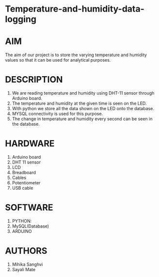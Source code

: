 # Temperature-and-humidity-data-logging

# AIM
The aim of our project is to store the varying temperature and humidity values so that it can be used for analytical purposes.

# DESCRIPTION
1) We are reading temperature and humidity using DHT-11 sensor through Arduino board.
2) The temperature and humidity at the given time is seen on the LED.
3) With python we store all the data shown on the LED onto the database. 
4) MYSQL connectivity is used for this purpose.
5) The change in temperature and humidity every second can be seen in the database.

# HARDWARE
1) Arduino board
2) DHT 11 sensor
3) LCD
4) Breadboard
5) Cables
6) Potentiometer
7) USB cable

# SOFTWARE
1) PYTHON:
2) MySQL(Database)
3) ARDUINO

# AUTHORS
1) Mihika Sanghvi
2) Sayali Mate






